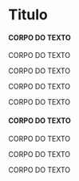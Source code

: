# Titulo #

#### CORPO DO TEXTO

CORPO DO TEXTO

CORPO DO TEXTO

CORPO DO TEXTO

CORPO DO TEXTO

#### CORPO DO TEXTO

CORPO DO TEXTO

CORPO DO TEXTO

CORPO DO TEXTO






